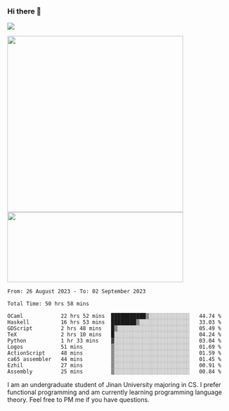 ### Hi there 👋

<!--
**pe200012/pe200012** is a ✨ _special_ ✨ repository because its `README.md` (this file) appears on your GitHub profile.

Here are some ideas to get you started:

- 🔭 I’m currently working on ...
- 🌱 I’m currently learning ...
- 👯 I’m looking to collaborate on ...
- 🤔 I’m looking for help with ...
- 💬 Ask me about ...
- 📫 How to reach me: ...
- 😄 Pronouns: ...
- ⚡ Fun fact: ...
-->
![](https://www.codewars.com/users/pe200012/badges/large)
<p>
    <img width="400em" src="https://github-readme-stats-git-masterrstaa-rickstaa.vercel.app/api?username=pe200012&show_icons=true&icon_color=f44336&title_color=757de8&rank_icon=github">
    <img width="400em" height="159em" src="https://github-readme-stats-git-masterrstaa-rickstaa.vercel.app/api/top-langs/?username=pe200012&hide=html,cmake,css&title_color=757de8&layout=compact">
</p>

<!--START_SECTION:waka-->

```all_time
From: 26 August 2023 - To: 02 September 2023

Total Time: 50 hrs 58 mins

OCaml            22 hrs 52 mins  ███████████▒░░░░░░░░░░░░░   44.74 %
Haskell          16 hrs 53 mins  ████████▒░░░░░░░░░░░░░░░░   33.03 %
GDScript         2 hrs 48 mins   █▒░░░░░░░░░░░░░░░░░░░░░░░   05.49 %
TeX              2 hrs 10 mins   █░░░░░░░░░░░░░░░░░░░░░░░░   04.24 %
Python           1 hr 33 mins    ▓░░░░░░░░░░░░░░░░░░░░░░░░   03.04 %
Logos            51 mins         ▒░░░░░░░░░░░░░░░░░░░░░░░░   01.69 %
ActionScript     48 mins         ▒░░░░░░░░░░░░░░░░░░░░░░░░   01.59 %
ca65 assembler   44 mins         ▒░░░░░░░░░░░░░░░░░░░░░░░░   01.45 %
Ezhil            27 mins         ▒░░░░░░░░░░░░░░░░░░░░░░░░   00.91 %
Assembly         25 mins         ▒░░░░░░░░░░░░░░░░░░░░░░░░   00.84 %
```

<!--END_SECTION:waka-->

I am an undergraduate student of Jinan University majoring in CS. I prefer functional programming and am currently learning programming language theory. Feel free to PM me if you have questions.

